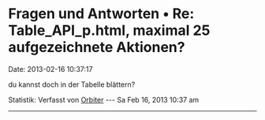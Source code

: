 Fragen und Antworten • Re: Table\_API\_p.html, maximal 25 aufgezeichnete Aktionen?
==================================================================================

Date: 2013-02-16 10:37:17

du kannst doch in der Tabelle blättern?

Statistik: Verfasst von
[Orbiter](http://forum.yacy-websuche.de/memberlist.php?mode=viewprofile&u=2)
--- Sa Feb 16, 2013 10:37 am

------------------------------------------------------------------------
